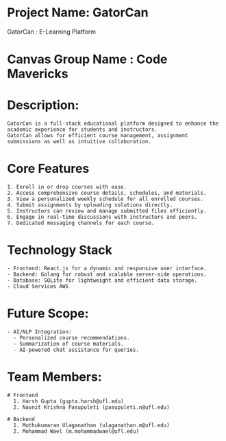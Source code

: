 # Project Name: GatorCan
  GatorCan : E-Learning Platform
  
# Canvas Group Name : Code Mavericks


# Description:
    GatorCan is a full-stack educational platform designed to enhance the academic experience for students and instructors. 
    GatorCan allows for efficient course management, assignment submissions as well as intuitive collaboration.

# Core Features
    1. Enroll in or drop courses with ease.
    2. Access comprehensive course details, schedules, and materials.
    3. View a personalized weekly schedule for all enrolled courses.
    4. Submit assignments by uploading solutions directly.
    5. Instructors can review and manage submitted files efficiently.
    6. Engage in real-time discussions with instructors and peers.
    7. Dedicated messaging channels for each course.
   
# Technology Stack
    - Frontend: React.js for a dynamic and responsive user interface.
    - Backend: Golang for robust and scalable server-side operations.
    - Database: SQLite for lightweight and efficient data storage.
    - Cloud Services AWS
  
# Future Scope:
    - AI/NLP Integration:
      - Personalized course recommendations.
      - Summarization of course materials.
      - AI-powered chat assistance for queries.

# Team Members:
    # Frontend
      1. Harsh Gupta (gupta.harsh@ufl.edu)
      2. Navnit Krishna Pasupuleti (pasupuleti.n@ufl.edu)
      
    # Backend
      1. Muthukumaran Ulaganathan (ulaganathan.m@ufl.edu)
      2. Mohammad Wael (m.mohammadwael@ufl.edu)
